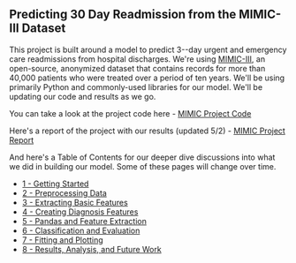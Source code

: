 ## Predicting 30 Day Readmission from the MIMIC-III Dataset

This project is built around a model to predict 3--day urgent and emergency care readmissions from hospital discharges. We're using [MIMIC-III](mimic.physionet.org), an open-source, anonymized dataset that contains records for more than 40,000 patients who were treated over a period of ten years. We'll be using primarily Python and commonly-used libraries for our model. We'll be updating our code and results as we go. 

You can take a look at the project code here - [MIMIC Project Code](https://github.com/mattlewissf/mimic)

Here's a report of the project with our results (updated 5/2) - [MIMIC Project Report](https://github.com/mattlewissf/mimic_blog/blob/master/0%20-%20Project%20Report.ipynb)

And here's a Table of Contents for our deeper dive discussions into what we did in building our model. Some of these pages will change over time. 
- [1 - Getting Started](https://github.com/mattlewissf/mimic_blog/blob/master/1%20-%20Getting%20Started.ipynb) 
- [2 - Preprocessing Data](https://github.com/mattlewissf/mimic_blog/blob/master/2%20-%20Preprocessing%20Data.ipynb)
- [3 - Extracting Basic Features](https://github.com/mattlewissf/mimic_blog/blob/master/3%20-%20Basic%20Features.ipynb) 
- [4 - Creating Diagnosis Features](https://github.com/mattlewissf/mimic_blog/blob/master/4%20-%20Diagnosis%20Features.ipynb)
- [5 - Pandas and Feature Extraction](https://github.com/mattlewissf/mimic_blog/blob/master/5%20-%20Pandas%20and%20Extraction.ipynb)
- [6 - Classification and Evaluation](https://github.com/mattlewissf/mimic_blog/blob/master/6%20-%20Classification%20and%20Evaluation.ipynb) 
- [7 - Fitting and Plotting](https://github.com/mattlewissf/mimic_blog/blob/master/7%20-%20Fitting%20and%20Plotting.ipynb) 
- [8 - Results, Analysis, and Future Work](https://github.com/mattlewissf/mimic_blog/blob/master/8%20-%20Results%2C%20Analysis%2C%20and%20Future%20Work.ipynb)




